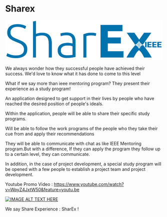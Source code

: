# Sharex
![](app/src/main/res/drawable/sharex.png)


We always wonder how they successful people have achieved their success. We'd love to know what it has done to come to this level

What if we say more than ieee mentoring program? They present their experience as a study program!

An application designed to get support in their lives by people who have reached the desired position of people's ideals.

Within the application, people will be able to share their specific study programs.

Will be able to follow the work programs of the people who they take their cue from and apply their recommendations

They will be able to communicate with chat as like IEEE Mentoring program.But with a difference, If they can apply the program they follow up to a certain level, they can communicate.

In addition, in the case of project development, a special study program will be opened with a few people to establish a project team and project development.

Youtube Promo Video : https://www.youtube.com/watch?v=WpyZ4JxtW50&feature=youtu.be

[![IMAGE ALT TEXT HERE](https://i1.ytimg.com/vi/WpyZ4JxtW50/hqdefault.jpg)](https://www.youtube.com/watch?v=WpyZ4JxtW50&feature=youtu.be)


We say Share Experience : SharEx !
